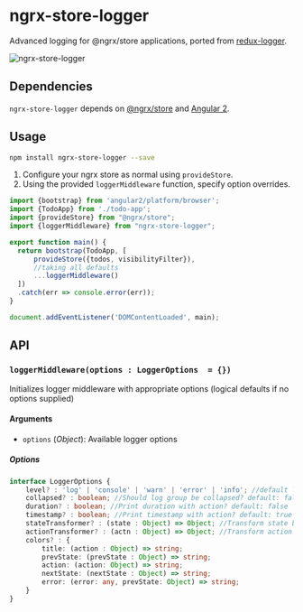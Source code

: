 # ngrx-store-logger
Advanced logging for @ngrx/store applications, ported from [redux-logger](https://github.com/fcomb/redux-logger).

![ngrx-store-logger](http://imgur.com/Fm2qfb5.png)

## Dependencies
`ngrx-store-logger` depends on [@ngrx/store](https://github.com/ngrx/store) and [Angular 2](https://github.com/angular/angular).

## Usage
```bash
npm install ngrx-store-logger --save
```

1. Configure your ngrx store as normal using `provideStore`. 
2. Using the provided `loggerMiddleware` function, specify option overrides.

```ts
import {bootstrap} from 'angular2/platform/browser';
import {TodoApp} from './todo-app';
import {provideStore} from "@ngrx/store";
import {loggerMiddleware} from "ngrx-store-logger";

export function main() {
  return bootstrap(TodoApp, [
      provideStore({todos, visibilityFilter}),
      //taking all defaults
      ...loggerMiddleware()
  ])
  .catch(err => console.error(err));
}

document.addEventListener('DOMContentLoaded', main);
```

## API
### `loggerMiddleware(options : LoggerOptions  = {})`
Initializes logger middleware with appropriate options (logical defaults if no options supplied)

#### Arguments
* `options` \(*Object*): Available logger options

##### Options

``` ts
interface LoggerOptions {
    level? : 'log' | 'console' | 'warn' | 'error' | 'info'; //default log
    collapsed? : boolean; //Should log group be collapsed? default: false
    duration? : boolean; //Print duration with action? default: false
    timestamp? : boolean; //Print timestamp with action? default: true
    stateTransformer? : (state : Object) => Object; //Transform state before print default: state => state
    actionTransformer? : (actn : Object) => Object; //Transform action before print default: actn => actn
    colors? : {
        title: (action : Object) => string;
        prevState: (prevState : Object) => string;
        action: (action: Object) => string;
        nextState: (nextState : Object) => string;
        error: (error: any, prevState: Object) => string;
    }
}
```
